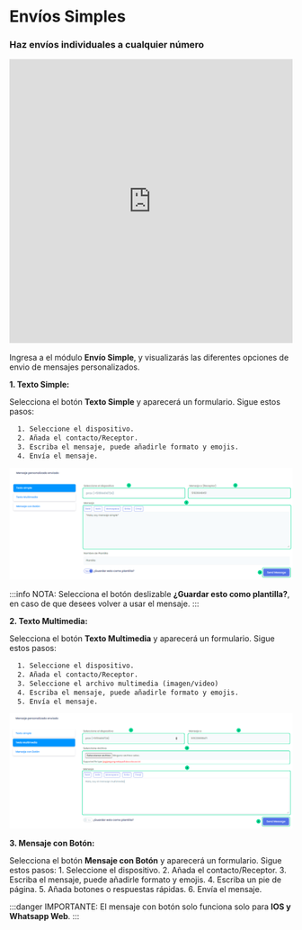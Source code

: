 # Envíos Simples

### Haz envíos individuales a cualquier número

<iframe width="100%" height="505" src="https://www.youtube.com/embed/_VyiLs_9ZGM" title="YouTube video player" frameborder="0" allow="accelerometer; autoplay; clipboard-write; encrypted-media; gyroscope; picture-in-picture; web-share" allowfullscreen></iframe>



Ingresa a el módulo **Envío Simple**, y visualizarás las diferentes opciones de envio de mensajes personalizados.


 **1. Texto Simple:**

Selecciona el botón **Texto Simple** y aparecerá un formulario. Sigue estos pasos:

      1. Seleccione el dispositivo.
      2. Añada el contacto/Receptor.
      3. Escriba el mensaje, puede añadirle formato y emojis.
      4. Envía el mensaje.
![Alt text](img/texto_simple_01.png)

:::info NOTA:
Selecciona el botón deslizable **¿Guardar esto como plantilla?**, en caso de que desees volver a usar el mensaje.
:::

**2. Texto Multimedia:**

Selecciona el botón **Texto Multimedia** y aparecerá un formulario. Sigue estos pasos:

      1. Seleccione el dispositivo.
      2. Añada el contacto/Receptor.
      3. Seleccione el archivo multimedia (imagen/video)
      4. Escriba el mensaje, puede añadirle formato y emojis.
      5. Envía el mensaje.
![Alt text](img/texto_multimedia_01.png)

**3. Mensaje con Botón:**

Selecciona el botón **Mensaje con Botón** y aparecerá un formulario. Sigue estos pasos:
      1. Seleccione el dispositivo.
      2. Añada el contacto/Receptor.
      3. Escriba el mensaje, puede añadirle formato y emojis.
      4. Escriba un pie de página.
      5. Añada botones o respuestas rápidas.
      6. Envía el mensaje.



:::danger IMPORTANTE:
El mensaje con botón solo funciona solo para **IOS y Whatsapp Web**.
:::

